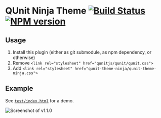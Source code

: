 # QUnit Ninja Theme [![Build Status](https://travis-ci.org/Krinkle/qunit-theme-ninja.svg?branch=master)](https://travis-ci.org/Krinkle/qunit-theme-ninja) [![NPM version](https://badge.fury.io/js/qunit-theme-ninja.svg)](https://badge.fury.io/js/qunit-theme-ninja)

## Usage

1. Install this plugin (either as git submodule, as npm dependency, or otherwise)
2. Remove `<link rel="stylesheet" href="qunitjs/qunit/qunit.css">`
3. Add `<link rel="stylesheet" href="qunit-theme-ninja/qunit-theme-ninja.css">`

## Example

See [`test/index.html`](https://krinkle.github.io/qunit-theme-ninja/test/) for a demo.

![Screenshot of v1.1.0](http://i.imgur.com/WJ3vsAn.png)
